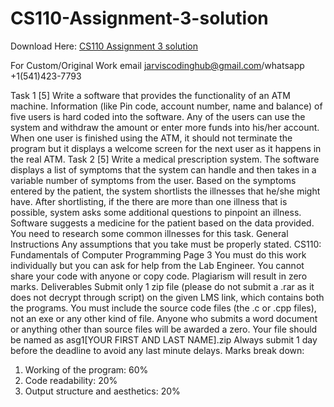 # CS110-Assignment-3-solution

Download Here: [CS110 Assignment 3 solution](https://jarviscodinghub.com/assignment/cs110-assignment-3-solution/)

For Custom/Original Work email jarviscodinghub@gmail.com/whatsapp +1(541)423-7793

Task 1 [5]
Write a software that provides the functionality of an ATM machine. Information (like Pin code,
account number, name and balance) of five users is hard coded into the software. Any of the
users can use the system and withdraw the amount or enter more funds into his/her account.
When one user is finished using the ATM, it should not terminate the program but it displays a
welcome screen for the next user as it happens in the real ATM.
Task 2 [5]
Write a medical prescription system. The software displays a list of symptoms that the system
can handle and then takes in a variable number of symptoms from the user. Based on the
symptoms entered by the patient, the system shortlists the illnesses that he/she might have. After
shortlisting, if the there are more than one illness that is possible, system asks some additional
questions to pinpoint an illness. Software suggests a medicine for the patient based on the data
provided.
You need to research some common illnesses for this task.
General Instructions
Any assumptions that you take must be properly stated.
CS110: Fundamentals of Computer Programming Page 3
You must do this work individually but you can ask for help from the Lab Engineer. You cannot
share your code with anyone or copy code. Plagiarism will result in zero marks.
Deliverables
Submit only 1 zip file (please do not submit a .rar as it does not decrypt through script) on the
given LMS link, which contains both the programs. You must include the source code files (the
.c or .cpp files), not an exe or any other kind of file. Anyone who submits a word document or
anything other than source files will be awarded a zero. Your file should be named as
asg1[YOUR FIRST AND LAST NAME].zip
Always submit 1 day before the deadline to avoid any last minute delays.
Marks break down:
1. Working of the program: 60%
2. Code readability: 20%
3. Output structure and aesthetics: 20%
